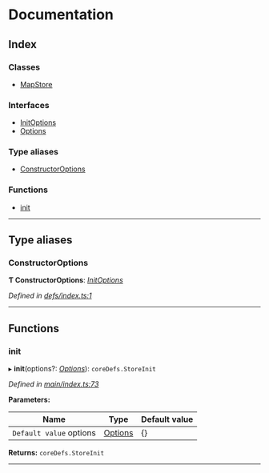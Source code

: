 
#  Documentation

## Index

### Classes

* [MapStore](classes/mapstore.md)

### Interfaces

* [InitOptions](interfaces/initoptions.md)
* [Options](interfaces/options.md)

### Type aliases

* [ConstructorOptions](#constructoroptions)

### Functions

* [init](#init)

---

## Type aliases

<a id="constructoroptions"></a>

###  ConstructorOptions

**Ƭ ConstructorOptions**: *[InitOptions](interfaces/initoptions.md)*

*Defined in [defs/index.ts:1](https://github.com/badbatch/cachemap/blob/64dbdb8/packages/map/src/defs/index.ts#L1)*

___

## Functions

<a id="init"></a>

###  init

▸ **init**(options?: *[Options](interfaces/options.md)*): `coreDefs.StoreInit`

*Defined in [main/index.ts:73](https://github.com/badbatch/cachemap/blob/64dbdb8/packages/map/src/main/index.ts#L73)*

**Parameters:**

| Name | Type | Default value |
| ------ | ------ | ------ |
| `Default value` options | [Options](interfaces/options.md) |  {} |

**Returns:** `coreDefs.StoreInit`

___

